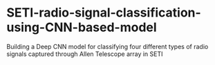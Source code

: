 # SETI-radio-signal-classification-using-CNN-based-model
Building a Deep CNN model for classifying four different types of radio signals captured through Allen Telescope array in SETI
